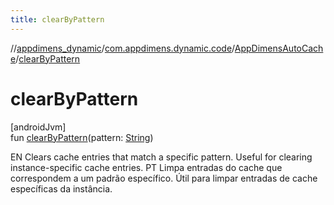 ```yaml
---
title: clearByPattern
---
```

//[appdimens_dynamic](../../../index.html)/[com.appdimens.dynamic.code](../index.html)/[AppDimensAutoCache](index.html)/[clearByPattern](clear-by-pattern.html)



# clearByPattern



[androidJvm]\
fun [clearByPattern](clear-by-pattern.html)(pattern: [String](https://kotlinlang.org/api/core/kotlin-stdlib/kotlin/-string/index.html))



EN Clears cache entries that match a specific pattern. Useful for clearing instance-specific cache entries. PT Limpa entradas do cache que correspondem a um padrão específico. Útil para limpar entradas de cache específicas da instância.



